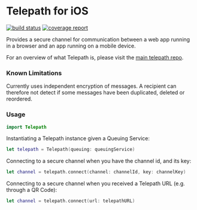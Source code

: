 Telepath for iOS
================
[![build status](https://gitlab.ta.philips.com/blockchain-lab/telepath-ios/badges/master/build.svg)](https://gitlab.ta.philips.com/blockchain-lab/telepath/commits/master)
[![coverage report](https://gitlab.ta.philips.com/blockchain-lab/telepath-ios/badges/master/coverage.svg)](https://gitlab.ta.philips.com/blockchain-lab/telepath/commits/master)

Provides a secure channel for communication between a web app running in a browser and an app running on a mobile device.

For an overview of what Telepath is, please visit the [main telepath repo][2].

### Known Limitations

Currently uses independent encryption of messages. A recipient can therefore not detect if some messages have been duplicated, deleted or reordered.

### Usage

```swift
import Telepath
```

Instantiating a Telepath instance given a Queuing Service:

```swift
let telepath = Telepath(queuing: queuingService)
```

Connecting to a secure channel when you have the channel id, and its key:

```swift
let channel = telepath.connect(channel: channelId, key: channelKey)
```

Connecting to a secure channel when you received a Telepath URL (e.g. through a QR Code):

```swift
let channel = telepath.connect(url: telepathURL)
```

[1]: https://en.wikipedia.org/wiki/Network_address_translation
[2]: https://gitlab.ta.philips.com/blockchain-lab/telepath
